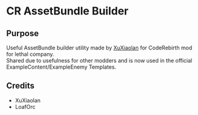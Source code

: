 # CR AssetBundle Builder

## Purpose

Useful AssetBundle builder utility made by [XuXiaolan](https://github.com/XuuXiaolan/) for CodeRebirth mod for lethal company.  
Shared due to usefulness for other modders and is now used in the official ExampleContent/ExampleEnemy Templates.

## Credits

- XuXiaolan
- LoafOrc
